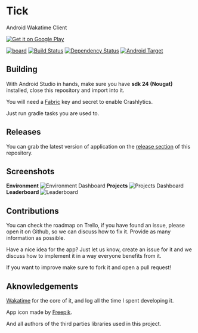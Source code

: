 
# Tick
Android Wakatime Client

<a href='https://play.google.com/store/apps/details?id=com.wakatime.android&utm_source=global_co&utm_medium=prtnr&utm_content=Mar2515&utm_campaign=PartBadge&pcampaignid=MKT-Other-global-all-co-prtnr-py-PartBadge-Mar2515-1'><img alt='Get it on Google Play' src='https://play.google.com/intl/en_us/badges/images/generic/en_badge_web_generic.png'/></a>


[![board](https://img.shields.io/badge/trello-board-0079BF.svg?style=flat-square)](https://trello.com/b/7A3M8jr3/tick-wakatime-client)
[![Build Status](https://img.shields.io/travis/joaoevangelista/wakatime-android-client.svg?style=flat-square)](https://travis-ci.org/joaoevangelista/wakatime-android-client)
[![Dependency Status](https://www.versioneye.com/user/projects/57a8868b8f4689004d3719dd/badge.svg?style=flat-square)](https://www.versioneye.com/user/projects/57a8868b8f4689004d3719dd)
[![Android Target](https://img.shields.io/badge/Target-Nougat-brightgreen.svg?style=flat-square)](https://developer.android.com/preview/setup-sdk.html#get-sdk)


Building
---

With Android Studio in hands, make sure you have **sdk 24 (Nougat)** installed, close this repository and import into it.

You will need a [Fabric](https://fabric.io) key and secret to enable Crashlytics.

Just run gradle tasks you are used to.

Releases
---
You can grab the latest version of application on the [release section](https://github.com/joaoevangelista/wakatime-android-client/releases) of this repository.


Screenshots
---

**Environment**
![Environment Dashboard](https://raw.githubusercontent.com/joaoevangelista/wakatime-android-client/master/art/mobile/env_framed.png)
**Projects**
![Projects Dashboard](https://raw.githubusercontent.com/joaoevangelista/wakatime-android-client/master/art/mobile/projects_framed.png)
**Leaderboard**
![Leaderboard](https://raw.githubusercontent.com/joaoevangelista/wakatime-android-client/master/art/mobile/leaders_framed.png)


Contributions
---

You can check the roadmap on Trello, if you have found an issue, please open it on Github, so we can discuss how to fix it. Provide as many information as possible.

Have a nice idea for the app? Just let us know, create an issue for it and we discuss how to implement it in a way everyone benefits from it.

If you want to improve make sure to fork it and open a pull request!

Aknowledgements
---

[Wakatime](https://wakatime.com) for the core of it, and log all the time I spent developing it.

App icon made by [Freepik](https://freepik.com).

And all authors of the third parties libraries used in this project.
